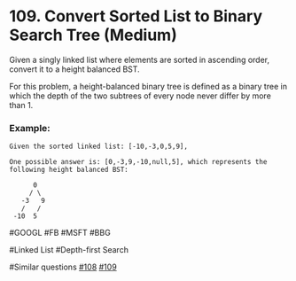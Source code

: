 # 109. Convert Sorted List to Binary Search Tree (Medium)

Given a singly linked list where elements are sorted in ascending order, convert it to a height balanced BST.

For this problem, a height-balanced binary tree is defined as a binary tree in which the depth of the two subtrees of every node never differ by more than 1.

### Example:
```
Given the sorted linked list: [-10,-3,0,5,9],

One possible answer is: [0,-3,9,-10,null,5], which represents the following height balanced BST:

      0
     / \
   -3   9
   /   /
 -10  5
```

#GOOGL #FB #MSFT #BBG

#Linked List #Depth-first Search

#Similar questions [#108](../p108e/README.md) [#109](../p109m/README.md)
